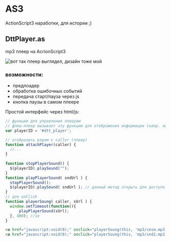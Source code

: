# AS3
ActionScript3 наработки, для истории ;)

## DttPlayer.as
mp3 плеер на AcrionScript3 

![вот так плеер выглядел, дизайн тоже мой](https://scontent-frt3-2.xx.fbcdn.net/v/t1.0-9/13092083_502801389911206_80607380109027565_n.jpg?oh=086ebf846ebd10841f8ddef9ae88fb26&oe=5A067F95)

### возможности:
* предлоадер 
* обработка ошибочных событий 
* передача старт/пауза через js
* кнопка паузы в самом плеере

Простой интерфейс через html/js:
  
  ```javascript
// функции для управления плеером
// флеш-плеер вызывает эту функцию для отображения информации (напр. ошибок)
var playerID = '#dtt_player'; 
  
// отобразить рядом с caller (плеер)
function attachPlayer(caller) {
	//...
} 
	
function stopPlayerSound() {
	$(playerID).playSound("");
}
function playPlayerSound( sndUrl ) {
	stopPlayerSound();
	$(playerID).playSound( sndUrl ); // данный метод открыть для доступа "извне"
}  
// для onClick
function playerSoung( caller, sUrl ) {
	window.setTimeout(function(){
		playPlayerSound(sUrl);
	}, 400); //ie
} 
```
```html
<a href="javascript:void(0);" onclick="playerSoung(this, 'mp3/cosm.mp3');return false;">Play Sound 1</a>
<a href="javascript:void(0);" onclick="playerSoung(this, 'mp3/snd2.mp3');return false;">Play Sound 2</a>
```
    
  
